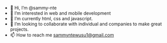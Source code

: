 - 👋 Hi, I’m @sammy-nte
- 👀 I’m interested in web and mobile development
- 🌱 I’m currently html, css and javascript.
- 💞️ I’m looking to collaborate with individual and companies to make great projects.
- 📫 How to reach me sammyntewusu1@gmail.com

<!---
sammy-nte/sammy-nte is a ✨ special ✨ repository because its `README.md` (this file) appears on your GitHub profile.
You can click the Preview link to take a look at your changes.
--->
